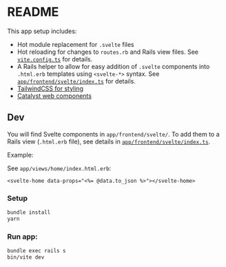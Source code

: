 # README

This app setup includes:

- Hot module replacement for `.svelte` files
- Hot reloading for changes to `routes.rb` and Rails view files. See [`vite.config.ts`](https://github.com/joekrump/svelte-rails/blob/b62219c0e71d614b8d5f7c398e47e3efb47244e6/vite.config.ts) for details.
- A Rails helper to allow for easy addition of `.svelte` components into `.html.erb` templates using `<svelte-*>` syntax. See [`app/frontend/svelte/index.ts`](https://github.com/joekrump/svelte-rails/blob/c08b917c80eacffe38b668bdb156160ffe7718a6/app/frontend/svelte/index.ts) for details.
- [TailwindCSS for styling](https://tailwindcss.com)
- [Catalyst web components](https://github.github.io/catalyst/)

## Dev

You will find Svelte components in `app/frontend/svelte/`. To add them to a Rails view (`.html.erb` file), see details in [`app/frontend/svelte/index.ts`](https://github.com/joekrump/svelte-rails/blob/c08b917c80eacffe38b668bdb156160ffe7718a6/app/frontend/svelte/index.ts).

Example: 

See `app/views/home/index.html.erb`:

```erb
<svelte-home data-props="<%= @data.to_json %>"></svelte-home>
```

### Setup

```bash
bundle install
yarn
```

### Run app:
```bash
bundle exec rails s
bin/vite dev
```
